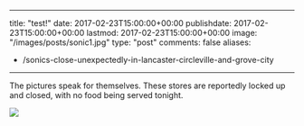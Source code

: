 
---
title: "test!"
date: 2017-02-23T15:00:00+00:00
publishdate: 2017-02-23T15:00:00+00:00
lastmod: 2017-02-23T15:00:00+00:00
image: "/images/posts/sonic1.jpg"
type: "post"
comments: false
aliases:
  - /sonics-close-unexpectedly-in-lancaster-circleville-and-grove-city
---

The pictures speak for themselves. These stores are reportedly locked up and closed, with no food being served tonight.

![](/images/posts/sonic2.jpg)

